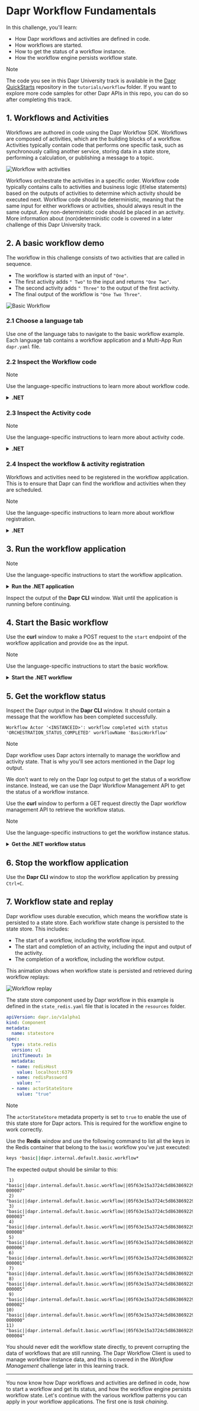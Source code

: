 # Dapr Workflow Fundamentals

In this challenge, you'll learn:

- How Dapr workflows and activities are defined in code.
- How workflows are started.
- How to get the status of a workflow instance.
- How the workflow engine persists workflow state.

> [!NOTE]
> The code you see in this Dapr University track is available in the [Dapr QuickStarts](https://github.com/dapr/quickstarts/) repository in the `tutorials/workflow` folder. If you want to explore more code samples for other Dapr APIs in this repo, you can do so after completing this track.

## 1. Workflows and Activities

Workflows are authored in code using the Dapr Workflow SDK. Workflows are composed of activities, which are the building blocks of a workflow. Activities typically contain code that performs one specific task, such as synchronously calling another service, storing data in a state store, performing a calculation, or publishing a message to a topic.

![Workflow with activities](images/dapr-uni-wf-fundamental-v1.png)

Workflows orchestrate the activities in a specific order. Workflow code typically contains calls to activities and business logic (if/else statements) based on the outputs of activities to determine which activity should be executed next. Workflow code should be deterministic, meaning that the same input for either workflows or activities, should always result in the same output. Any non-deterministic code should be placed in an activity. More information about (non)deterministic code is covered in a later challenge of this Dapr University track.

## 2. A basic workflow demo

The workflow in this challenge consists of two activities that are called in sequence.

- The workflow is started with an input of `"One"`.
- The first activity adds `" Two"` to the input and returns `"One Two"`.
- The second activity adds `" Three"` to the output of the first activity.
- The final output of the workflow is `"One Two Three"`.

![Basic Workflow](images/dapr-uni-wf-fundamental-basic-v1.png)

### 2.1 Choose a language tab

Use one of the language tabs to navigate to the basic workflow example. Each language tab contains a workflow application and a Multi-App Run `dapr.yaml` file.

### 2.2 Inspect the Workflow code

> [!NOTE]
> Use the language-specific instructions to learn more about workflow code.

<details>
   <summary><b>.NET</b></summary>

Open the `BasicWorkflow.cs` file located in the `Basic` folder. This file contains the workflow code.

The `BasicWorkflow` class inherits from an abstract `Workflow` class provided by the Dapr Workflow SDK. The generic arguments specify the input and output types of the workflow.

The `BasicWorkflow` class overrides the `RunAsync` method from the base class. This method is the entry point of the workflow.

Workflows are asynchronous and return a `Task` object. In this case, the return type is `Task<string>`.

The `WorkflowContext` input argument is provided by the Dapr Workflow SDK and contains properties and methods of the workflow instance. The second input argument is the input argument for the workflow.

You can use any type of input and output for the workflow, as long as they are serializable.

The body of the `RunAsync` method in this example contains two calls to activities using the `CallActivityAsync` method. The generic argument defines the output type of the activity. The first input argument is the name of the activity; the second input argument is the input for the activity.

</details>

### 2.3 Inspect the Activity code

> [!NOTE]
> Use the language-specific instructions to learn more about activity code.

<details>
   <summary><b>.NET</b></summary>

Open the `Activity1.cs` file located in the `Basic/Activities` folder. This file contains the code for Activity1.

The `Activity1` class inherits from an abstract `WorkflowActivity` class provided by the Dapr Workflow SDK, the generic arguments specify the input and the output types of the activity.

The `Activity1` class overrides the `RunAsync` method from the base class. This method is the entry point of the activity.

Activities are asynchronous and return a `Task` object. In this case, the return type is `Task<string>`.

The `WorkflowActivityContext` input argument is provided by the Dapr Workflow package and contains the instance ID of workflow. The second input argument is the input argument for the workflow.

You can use any type of input and output for the workflow, as long as they are serializable.

The body of the `RunAsync` method in this example just does a `Console.WriteLine` to echo the input and returns a string concatenation of the input and "Two".

Typically, activities contain code that performs one specific task, such as calling an external service, storing data in a state store, performing a calculation, or publishing a message. A more realistic example will be shown in the *Combined Patterns* challenge later in this learning track.

</details>

### 2.4 Inspect the workflow & activity registration

Workflows and activities need to be registered in the workflow application. This is to ensure that Dapr can find the workflow and activities when they are scheduled.

> [!NOTE]
> Use the language-specific instructions to learn more about workflow registration.

<details>
   <summary><b>.NET</b></summary>

Locate the `Program.cs` file in the `Basic` folder. This file contains the code to register the workflow and activities using the `AddDaprWorkflow()` extension method.

This application also has a `start` HTTP POST endpoint that is used to start the workflow. It accepts a `string` as input, and this input is passed on to the workflow.

The `start` method also contains the `DaprWorkflowClient` as an input argument. This is injected by the Dapr SDK. The `DaprWorkflowClient` is used to schedule a new workflow using the `ScheduleNewWorkflowAsync` method. The first input argument for this method is the name of the workflow; the second input argument is the input for the workflow. The `ScheduleNewWorkflowAsync` method return the instance ID of the workflow that is scheduled. The ID is used for other workflow operations that can be done with the `DaprWorkflowClient`. This will be covered in the *Workflow Management* challenge later in this learning track.

</details>

## 3. Run the workflow application

> [!NOTE]
> Use the language-specific instructions to start the workflow application.

<details>
   <summary><b>Run the .NET application</b></summary>

Use the **Dapr CLI** window to run the commands.

Navigate to the *csharp/fundamentals* folder:

```bash
cd csharp/fundamentals
```

Install the dependencies and build the project:

```bash
dotnet build Basic
```

Run the application using the Dapr CLI:

```bash
dapr run -f .
```

</details>

Inspect the output of the **Dapr CLI** window. Wait until the application is running before continuing.

## 4. Start the Basic workflow

Use the **curl** window to make a POST request to the `start` endpoint of the workflow application and provide `One` as the input.

> [!NOTE]
> Use the language-specific instructions to start the basic workflow.

<details>
   <summary><b>Start the .NET workflow</b></summary>

In the **curl** window, run the following command to start the workflow:

```curl
curl -i --request POST http://localhost:5254/start/One
```

Expected output:

```text
HTTP/1.1 202 Accepted
Content-Length: 0
Date: Wed, 16 Apr 2025 13:54:29 GMT
Server: Kestrel
Location: 05f63e15a3724c5d86386922919378d6
```

> [!NOTE]
> The `Location` header in the response contains the workflow instance ID. You can use this ID to get the status of the workflow instance you just started.

The **Dapr CLI** window should contain these application log statements:

```text
== APP - basic == Activity1: Received input: One.
== APP - basic == Activity2: Received input: One Two.
```

</details>

## 5. Get the workflow status

Inspect the Dapr output in the **Dapr CLI** window. It should contain a message that the workflow has been completed successfully.

```text
Workflow Actor '<INSTANCEID>': workflow completed with status 'ORCHESTRATION_STATUS_COMPLETED' workflowName 'BasicWorkflow' 
```

> [!NOTE]
> Dapr workflow uses Dapr actors internally to manage the workflow and activity state. That is why you'll see actors mentioned in the Dapr log output.

We don't want to rely on the Dapr log output to get the status of a workflow instance. Instead, we can use the Dapr Workflow Management API to get the status of a workflow instance.

Use the **curl** window to perform a GET request directly the Dapr workflow management API to retrieve the workflow status.

> [!NOTE]
> Use the language-specific instructions to get the workflow instance status.

<details>
   <summary><b>Get the .NET workflow status</b></summary>

Use the **curl** window to make a GET request to get the status of a workflow instance:

```curl
curl --request GET --url http://localhost:3554/v1.0/workflows/dapr/<INSTANCEID>
```

Where `<INSTANCEID>` is the workflow instance ID you received in the `Location` header in the previous step. You can copy the value from the **curl** window.

Example:

```curl
curl --request GET --url http://localhost:3554/v1.0/workflows/dapr/05f63e15a3724c5d86386922919378d6
```

Expected output:

```json
{
   "instanceID":"05f63e15a3724c5d86386922919378d6",
   "workflowName":"BasicWorkflow",
   "createdAt":"2025-04-16T13:54:30.688455621Z",
   "lastUpdatedAt":"2025-04-16T13:54:30.720682100Z",
   "runtimeStatus":"COMPLETED",
   "properties": {
      "dapr.workflow.input":"\"One\"",
      "dapr.workflow.output":"\"One Two Three\""
   }
}
```

The workflow status contains the workflow instance ID, the workflow name, the created and last updated timestamps, the runtime status (`COMPLETED`), and the input and output of the workflow.

</details>

## 6. Stop the workflow application

Use the **Dapr CLI** window to stop the workflow application by pressing `Ctrl+C`.

## 7. Workflow state and replay

Dapr workflow uses durable execution, which means the workflow state is persisted to a state store. Each workflow state change is persisted to the state store. This includes:

- The start of a workflow, including the workflow input.
- The start and completion of an activity, including the input and output of the activity.
- The completion of a workflow, including the workflow output.

This animation shows when workflow state is persisted and retrieved during workflow replays:

![Workflow replay](images/dapr-uni-wf-replay.gif)

The state store component used by Dapr workflow in this example is defined in the `state_redis.yaml` file that is located in the `resources` folder.

```yaml
apiVersion: dapr.io/v1alpha1
kind: Component
metadata:
  name: statestore
spec:
  type: state.redis
  version: v1
  initTimeout: 1m
  metadata:
  - name: redisHost
    value: localhost:6379
  - name: redisPassword
    value: ""
  - name: actorStateStore
    value: "true"
```

> [!NOTE]
> The `actorStateStore` metadata property is set to `true` to enable the use of this state store for Dapr actors. This is required for the workflow engine to work correctly.

Use the **Redis** window and use the following command to list all the keys in the Redis container that belong to the `basic` workflow you've just executed:

```bash
keys *basic||dapr.internal.default.basic.workflow*
```

The expected output should be similar to this:

```text
 1) "basic||dapr.internal.default.basic.workflow||05f63e15a3724c5d86386922919378d6||history-000007"
 2) "basic||dapr.internal.default.basic.workflow||05f63e15a3724c5d86386922919378d6||customStatus"
 3) "basic||dapr.internal.default.basic.workflow||05f63e15a3724c5d86386922919378d6||history-000003"
 4) "basic||dapr.internal.default.basic.workflow||05f63e15a3724c5d86386922919378d6||history-000008"
 5) "basic||dapr.internal.default.basic.workflow||05f63e15a3724c5d86386922919378d6||history-000006"
 6) "basic||dapr.internal.default.basic.workflow||05f63e15a3724c5d86386922919378d6||history-000001"
 7) "basic||dapr.internal.default.basic.workflow||05f63e15a3724c5d86386922919378d6||metadata"
 8) "basic||dapr.internal.default.basic.workflow||05f63e15a3724c5d86386922919378d6||history-000005"
 9) "basic||dapr.internal.default.basic.workflow||05f63e15a3724c5d86386922919378d6||history-000002"
10) "basic||dapr.internal.default.basic.workflow||05f63e15a3724c5d86386922919378d6||history-000000"
11) "basic||dapr.internal.default.basic.workflow||05f63e15a3724c5d86386922919378d6||history-000004"
```

You should never edit the workflow state directly, to prevent corrupting the data of workflows that are still running. The Dapr Workflow Client is used to manage workflow instance data, and this is covered in the *Workflow Management* challenge later in this learning track.

---

You now know how Dapr workflows and activities are defined in code, how to start a workflow and get its status, and how the workflow engine persists workflow state. Let's continue with the various workflow patterns you can apply in your workflow applications. The first one is *task chaining*.
